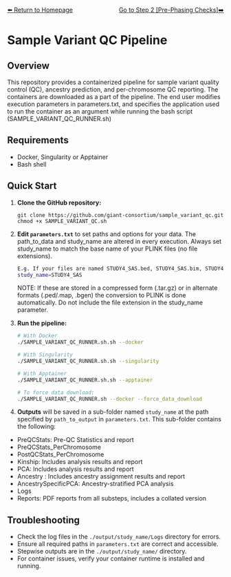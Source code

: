 ---
---
<div style="display: flex; justify-content: space-between; align-items: center;">
  <a href="./index.html">⬅️ Return to Homepage</a>
  <a href="./pre_phasing_checks.html">Go to Step 2 [Pre-Phasing Checks]➡️</a>
</div>

# Sample Variant QC Pipeline

## Overview

This repository provides a containerized pipeline for sample variant quality control (QC), ancestry prediction, and per-chromosome QC reporting. The containers are downloaded as a part of the pipeline. The end user modifies execution parameters in parameters.txt, and specifies the application used to run the container as an argument while running the bash script (SAMPLE_VARIANT_QC_RUNNER.sh)

## Requirements

- Docker, Singularity or Apptainer
- Bash shell

## Quick Start

1. **Clone the GitHub repository:**

   ```
   git clone https://github.com/giant-consortium/sample_variant_qc.git
   chmod +x SAMPLE_VARIANT_QC.sh
   ```
2. **Edit `parameters.txt`** to set paths and options for your data. The path_to_data and study_name are altered in every execution. Always set study_name to match the base name of your PLINK files (no file extensions).
   
   ```bash
   E.g. If your files are named STUDY4_SAS.bed, STUDY4_SAS.bim, STUDY4_SAS.fam
   study_name=STUDY4_SAS
   ```
   
   NOTE: If these are stored in a compressed form (.tar.gz) or in alternate formats (.ped/.map, .bgen) the conversion to PLINK is done automatically. Do not include the file extension in the study_name parameter.

3. **Run the pipeline:**

   ```bash
   # With Docker
   ./SAMPLE_VARIANT_QC_RUNNER.sh.sh --docker

   # With Singularity
   ./SAMPLE_VARIANT_QC_RUNNER.sh.sh --singularity

   # With Apptainer
   ./SAMPLE_VARIANT_QC_RUNNER.sh.sh --apptainer

   # To force data download:
   ./SAMPLE_VARIANT_QC_RUNNER.sh --docker --force_data_download
   ```

4. **Outputs** will be saved in a sub-folder named `study_name` at the path specified by `path_to_output` in `parameters.txt`. This sub-folder contains the following:
- PreQCStats: Pre-QC Statistics and report
- PreQCStats_PerChromosome
- PostQCStats_PerChromosome
- Kinship: Includes analysis results and report
- PCA: Includes analysis results and report
- Ancestry : Includes ancestry assignment results and report
- AncestrySpecificPCA: Ancestry-stratified PCA analysis
- Logs
- Reports: PDF reports from all substeps, includes a collated version

## Troubleshooting

- Check the log files in the `./output/study_name/Logs` directory for errors.
- Ensure all required paths in `parameters.txt` are correct and accessible.
- Stepwise outputs are in the `./output/study_name/` directory.
- For container issues, verify your container runtime is installed and running.

